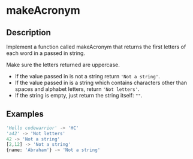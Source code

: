 # makeAcronym

## Description

Implement a function called makeAcronym that returns the first letters of each word in a passed in string.

Make sure the letters returned are uppercase.

* If the value passed in is not a string return `'Not a string'`.
* If the value passed in is a string which contains characters other than spaces and alphabet letters, return `'Not letters'`.
* If the string is empty, just return the string itself: `""`.

## Examples

```python
'Hello codewarrior' -> 'HC'
'a42' -> 'Not letters'
42 -> 'Not a string'
[2,12] -> 'Not a string'
{name: 'Abraham'} -> 'Not a string'
```
